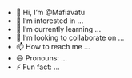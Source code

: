 - 👋 Hi, I’m @Mafiavatu
- 👀 I’m interested in ...
- 🌱 I’m currently learning ...
- 💞️ I’m looking to collaborate on ...
- 📫 How to reach me ...
- 😄 Pronouns: ...
- ⚡ Fun fact: ...

<!---
Mafiavatu/Mafiavatu is a ✨ special ✨ repository because its `README.md` (this file) appears on your GitHub profile.
You can click the Preview link to take a look at your changes.
--->
